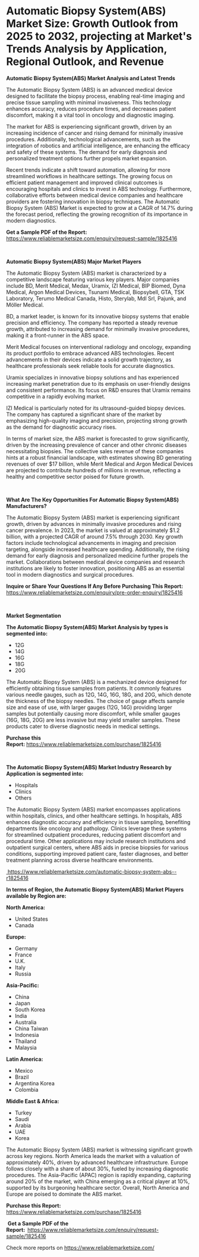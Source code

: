 <p><h1>Automatic Biopsy System(ABS) Market Size: Growth Outlook from 2025 to 2032, projecting at Market's Trends Analysis by Application, Regional Outlook, and Revenue</h1></p><p><strong>Automatic Biopsy System(ABS) Market Analysis and Latest Trends</strong></p>
<p><p>The Automatic Biopsy System (ABS) is an advanced medical device designed to facilitate the biopsy process, enabling real-time imaging and precise tissue sampling with minimal invasiveness. This technology enhances accuracy, reduces procedure times, and decreases patient discomfort, making it a vital tool in oncology and diagnostic imaging.</p><p>The market for ABS is experiencing significant growth, driven by an increasing incidence of cancer and rising demand for minimally invasive procedures. Additionally, technological advancements, such as the integration of robotics and artificial intelligence, are enhancing the efficacy and safety of these systems. The demand for early diagnosis and personalized treatment options further propels market expansion.</p><p>Recent trends indicate a shift toward automation, allowing for more streamlined workflows in healthcare settings. The growing focus on efficient patient management and improved clinical outcomes is encouraging hospitals and clinics to invest in ABS technology. Furthermore, collaborative efforts between medical device companies and healthcare providers are fostering innovation in biopsy techniques. The Automatic Biopsy System (ABS) Market is expected to grow at a CAGR of 14.7% during the forecast period, reflecting the growing recognition of its importance in modern diagnostics.</p></p>
<p><strong>Get a Sample PDF of the Report:&nbsp;</strong> <a href="https://www.reliablemarketsize.com/enquiry/request-sample/1825416?utm_campaign=2932&utm_medium=2&utm_source=Github&utm_content=ia&utm_term=05032025&utm_id=automatic-biopsy-systemabs">https://www.reliablemarketsize.com/enquiry/request-sample/1825416</a></p>
<p>&nbsp;</p>
<p><strong>Automatic Biopsy System(ABS) Major Market Players</strong></p>
<p><p>The Automatic Biopsy System (ABS) market is characterized by a competitive landscape featuring various key players. Major companies include BD, Merit Medical, Medax, Uramix, IZI Medical, BIP Biomed, Dyna Medical, Argon Medical Devices, Tsunami Medical, Biopsybell, GTA, TSK Laboratory, Terumo Medical Canada, Histo, Sterylab, Mdl Srl, Pajunk, and Möller Medical.</p><p>BD, a market leader, is known for its innovative biopsy systems that enable precision and efficiency. The company has reported a steady revenue growth, attributed to increasing demand for minimally invasive procedures, making it a front-runner in the ABS space.</p><p>Merit Medical focuses on interventional radiology and oncology, expanding its product portfolio to embrace advanced ABS technologies. Recent advancements in their devices indicate a solid growth trajectory, as healthcare professionals seek reliable tools for accurate diagnostics.</p><p>Uramix specializes in innovative biopsy solutions and has experienced increasing market penetration due to its emphasis on user-friendly designs and consistent performance. Its focus on R&D ensures that Uramix remains competitive in a rapidly evolving market.</p><p>IZI Medical is particularly noted for its ultrasound-guided biopsy devices. The company has captured a significant share of the market by emphasizing high-quality imaging and precision, projecting strong growth as the demand for diagnostic accuracy rises.</p><p>In terms of market size, the ABS market is forecasted to grow significantly, driven by the increasing prevalence of cancer and other chronic diseases necessitating biopsies. The collective sales revenue of these companies hints at a robust financial landscape, with estimates showing BD generating revenues of over $17 billion, while Merit Medical and Argon Medical Devices are projected to contribute hundreds of millions in revenue, reflecting a healthy and competitive sector poised for future growth.</p></p>
<p>&nbsp;</p>
<p><strong>What Are The Key Opportunities For Automatic Biopsy System(ABS) Manufacturers?</strong></p>
<p><p>The Automatic Biopsy System (ABS) market is experiencing significant growth, driven by advances in minimally invasive procedures and rising cancer prevalence. In 2023, the market is valued at approximately $1.2 billion, with a projected CAGR of around 7.5% through 2030. Key growth factors include technological advancements in imaging and precision targeting, alongside increased healthcare spending. Additionally, the rising demand for early diagnosis and personalized medicine further propels the market. Collaborations between medical device companies and research institutions are likely to foster innovation, positioning ABS as an essential tool in modern diagnostics and surgical procedures.</p></p>
<p><strong>Inquire or Share Your Questions If Any Before Purchasing This Report:</strong> <a href="https://www.reliablemarketsize.com/enquiry/pre-order-enquiry/1825416?utm_campaign=2932&utm_medium=2&utm_source=Github&utm_content=ia&utm_term=05032025&utm_id=automatic-biopsy-systemabs">https://www.reliablemarketsize.com/enquiry/pre-order-enquiry/1825416</a></p>
<p>&nbsp;</p>
<p><strong>Market Segmentation</strong></p>
<p><strong>The Automatic Biopsy System(ABS) Market Analysis by types is segmented into:</strong></p>
<p><ul><li>12G</li><li>14G</li><li>16G</li><li>18G</li><li>20G</li></ul></p>
<p><p>The Automatic Biopsy System (ABS) is a mechanized device designed for efficiently obtaining tissue samples from patients. It commonly features various needle gauges, such as 12G, 14G, 16G, 18G, and 20G, which denote the thickness of the biopsy needles. The choice of gauge affects sample size and ease of use, with larger gauges (12G, 14G) providing larger samples but potentially causing more discomfort, while smaller gauges (16G, 18G, 20G) are less invasive but may yield smaller samples. These products cater to diverse diagnostic needs in medical settings.</p></p>
<p><strong>Purchase this Report:&nbsp;</strong><a href="https://www.reliablemarketsize.com/purchase/1825416?utm_campaign=2932&utm_medium=2&utm_source=Github&utm_content=ia&utm_term=05032025&utm_id=automatic-biopsy-systemabs">https://www.reliablemarketsize.com/purchase/1825416</a></p>
<p>&nbsp;</p>
<p><strong>The Automatic Biopsy System(ABS) Market Industry Research by Application is segmented into:</strong></p>
<p><ul><li>Hospitals</li><li>Clinics</li><li>Others</li></ul></p>
<p><p>The Automatic Biopsy System (ABS) market encompasses applications within hospitals, clinics, and other healthcare settings. In hospitals, ABS enhances diagnostic accuracy and efficiency in tissue sampling, benefiting departments like oncology and pathology. Clinics leverage these systems for streamlined outpatient procedures, reducing patient discomfort and procedural time. Other applications may include research institutions and outpatient surgical centers, where ABS aids in precise biopsies for various conditions, supporting improved patient care, faster diagnoses, and better treatment planning across diverse healthcare environments.</p></p>
<p><a href="https://www.reliablemarketsize.com/automatic-biopsy-system-abs--r1825416?utm_campaign=2932&utm_medium=2&utm_source=Github&utm_content=ia&utm_term=05032025&utm_id=automatic-biopsy-systemabs">&nbsp;https://www.reliablemarketsize.com/automatic-biopsy-system-abs--r1825416</a></p>
<p><strong>In terms of Region, the Automatic Biopsy System(ABS) Market Players available by Region are:</strong></p>
<p>
    <p> <strong> North America: </strong>
        <ul>
            <li>United States</li>
            <li>Canada</li>
        </ul>
        </p> 
    <p> <strong> Europe: </strong>
        <ul>
            <li>Germany</li>
            <li>France</li>
            <li>U.K.</li>
            <li>Italy</li>
            <li>Russia</li>
        </ul>
        </p> 
    <p> <strong> Asia-Pacific: </strong>
        <ul>
            <li>China</li>
            <li>Japan</li>
            <li>South Korea</li>
            <li>India</li>
            <li>Australia</li>
            <li>China Taiwan</li>
            <li>Indonesia</li>
            <li>Thailand</li>
            <li>Malaysia</li>
        </ul>
        </p> 
    <p> <strong> Latin America: </strong>
        <ul>
            <li>Mexico</li>
            <li>Brazil</li>
            <li>Argentina Korea</li>
            <li>Colombia</li>
        </ul>
        </p> 
    <p> <strong> Middle East & Africa: </strong>
        <ul>
            <li>Turkey</li>
            <li>Saudi</li>
            <li>Arabia</li>
            <li>UAE</li>
            <li>Korea</li>
        </ul>
    </p>
    </p>
<p><p>The Automatic Biopsy System (ABS) market is witnessing significant growth across key regions. North America leads the market with a valuation of approximately 40%, driven by advanced healthcare infrastructure. Europe follows closely with a share of about 30%, fueled by increasing diagnostic procedures. The Asia-Pacific (APAC) region is rapidly expanding, capturing around 20% of the market, with China emerging as a critical player at 10%, supported by its burgeoning healthcare sector. Overall, North America and Europe are poised to dominate the ABS market.</p></p>
<p><strong>Purchase this Report: </strong><a href="https://www.reliablemarketsize.com/purchase/1825416?utm_campaign=2932&utm_medium=2&utm_source=Github&utm_content=ia&utm_term=05032025&utm_id=automatic-biopsy-systemabs">https://www.reliablemarketsize.com/purchase/1825416</a></p>
<p>&nbsp;<strong>Get a Sample PDF of the Report:&nbsp;&nbsp;</strong><a href="https://www.reliablemarketsize.com/enquiry/request-sample/1825416?utm_campaign=2932&utm_medium=2&utm_source=Github&utm_content=ia&utm_term=05032025&utm_id=automatic-biopsy-systemabs">https://www.reliablemarketsize.com/enquiry/request-sample/1825416</a></p>
<p><strong></strong></p>
<p>Check more reports on <a href="https://www.reliablemarketsize.com/?utm_campaign=2932&utm_medium=2&utm_source=Github&utm_content=ia&utm_term=05032025&utm_id=automatic-biopsy-systemabs">https://www.reliablemarketsize.com/</a></p>